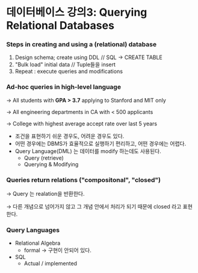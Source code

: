 # 데이터베이스 강의3: Querying Relational Databases

### Steps in creating and using a (relational) database

1. Design schema; create using DDL // SQL → CREATE TABLE
2. "Bulk load" initial data // Tuple들을 insert
3. Repeat : execute queries and modifications

### Ad-hoc queries in high-level language

→ All students with **GPA > 3.7** applying to Stanford and MIT only

→ All engineering departments in CA with < 500 applicants

→ College with highest average accept rate over last 5 years

- 조건을 표현하기 쉬운 경우도, 어려운 경우도 있다.
- 어떤 경우에는 DBMS가 효율적으로 실행하기 편리하고, 어떤 경우에는 어렵다.
- Query Language(DML) 는 데이터를 modify 하는데도 사용된다.
    - Query (retrieve)
    - Querying & Modifying

### Queries return relations ("compositonal", "closed")

→ Query 는 realation을 반환한다. 

→ 다른 개념으로 넘어가지 않고 그 개념 안에서 처리가 되기 때문에 closed 라고 표현한다. 

### Query Languages

- Relational Algebra
    - formal → 구현이 안되어 있다.
- SQL
    - Actual / implemented